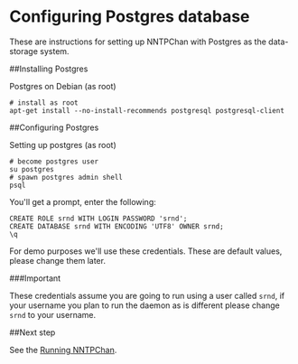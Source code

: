 Configuring Postgres database
=============================

These are instructions for setting up NNTPChan with Postgres as the data-storage system.

##Installing Postgres

Postgres on Debian (as root)

    # install as root
    apt-get install --no-install-recommends postgresql postgresql-client

##Configuring Postgres

Setting up postgres (as root)

    # become postgres user
    su postgres
    # spawn postgres admin shell
    psql 

You'll get a prompt, enter the following:

    CREATE ROLE srnd WITH LOGIN PASSWORD 'srnd';
    CREATE DATABASE srnd WITH ENCODING 'UTF8' OWNER srnd;
    \q

For demo purposes we'll use these credentials.
These are default values, please change them later.

###Important

These credentials assume you are going to run using a user called `srnd`, if your username you plan to run the daemon as is different please change `srnd` to your username.

##Next step

See the [Running NNTPChan](running.md).
